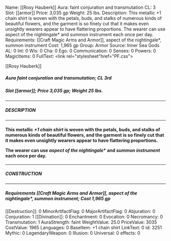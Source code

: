 Name: [[Rosy Hauberk]]
Aura: faint conjuration and transmutation
CL: 3
Slot: [[armor]]
Price: 3,035 gp
Weight: 25 lbs.
Description: This metallic +1 chain shirt is woven with the petals, buds, and stalks of numerous kinds of beautiful flowers, and the garment is so finely cut that it makes even unsightly wearers appear to have flattering proportions. The wearer can use aspect of the nightingale* and summon instrument each once per day.
Requirements: [[Craft Magic Arms and Armor]], aspect of the nightingale*, summon instrument
Cost: 1,965 gp
Group: Armor
Source: Inner Sea Gods
AL: 0
Int: 0
Wis: 0
Cha: 0
Ego: 0
Communication: 0
Senses: 0
Powers: 0
MagicItems: 0
FullText: <link rel="stylesheet"href="PF.css"><div class="heading"><p class="alignleft">[[Rosy Hauberk]]</p><div style="clear: both;"></div></div><div><h5><b>Aura </b>faint conjuration and transmutation; <b>CL </b>3rd</h5><h5><b>Slot </b>[[armor]]; <b>Price </b>3,035 gp; <b>Weight </b>25 lbs.</h5></div><hr/><div><h5><b>DESCRIPTION</b></h5></div><hr/><div><h4><p>This metallic <i>+1 chain shirt</i> is woven with the petals, buds, and stalks of numerous kinds of beautiful flowers, and the garment is so finely cut that it makes even unsightly wearers appear to have flattering proportions.</p><p>The wearer can use <i>aspect of the nightingale</i>* and <i>summon instrument</i> each once per day.</p></h4></div><hr/><div><h5><b>CONSTRUCTION</b></h5></div><hr/><div><h5><b>Requirements </b>[[Craft Magic Arms and Armor]], <i>aspect of the nightingale*</i>, <i>summon instrument</i>; <b>Cost </b>1,965 gp</h5></div>
[[Destruction]]: 0
MinorArtifactFlag: 0
MajorArtifactFlag: 0
Abjuration: 0
Conjuration: 1
[[Divination]]: 0
Enchantment: 0
Evocation: 0
Necromancy: 0
Transmutation: 1
AuraStrength: faint
WeightValue: 25.0
PriceValue: 3035
CostValue: 1965
Languages: 0
BaseItem: +1 chain shirt
LinkText: 0
id: 3251
Mythic: 0
LegendaryWeapon: 0
Illusion: 0
Universal: 0
effects: 0
